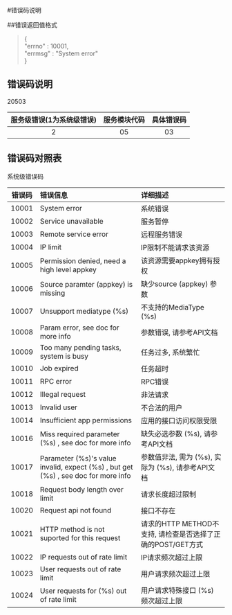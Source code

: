 #错误码说明

##错误返回值格式
>{<br>
>  "errno" : 10001,<br>
>  "errmsg" : "System error"<br>
>}

## 错误码说明

20503

|服务级错误(1为系统级错误) | 服务模块代码 | 具体错误码 |
|:------------------------:|:------------:|:----------:|
| 2 | 05 | 03 |

## 错误码对照表

系统级错误码

| 错误码 | 错误信息 | 详细描述 |
|:------:|:---------|:---------|
| 10001 | System error | 系统错误 |
| 10002 | Service unavailable | 服务暂停 |
| 10003 | Remote service error | 远程服务错误 |
| 10004 | IP limit | IP限制不能请求该资源 |
| 10005 | Permission denied, need a high level appkey | 该资源需要appkey拥有授权 |
| 10006 | Source paramter (appkey) is missing | 缺少source (appkey) 参数 |
| 10007 | Unsupport mediatype (%s) | 不支持的MediaType (%s) |
| 10008 | Param error, see doc for more info | 参数错误, 请参考API文档 |
| 10009 | Too many pending tasks, system is busy | 任务过多, 系统繁忙 |
| 10010 | Job expired | 任务超时 |
| 10011 | RPC error | RPC错误 |
| 10012 | Illegal request | 非法请求 |
| 10013 | Invalid user | 不合法的用户 |
| 10014 | Insufficient app permissions | 应用的接口访问权限受限 |
| 10016 | Miss required parameter (%s) , see doc for more info | 缺失必选参数 (%s), 请参考API文档 |
| 10017 | Parameter (%s)'s value invalid, expect (%s) , but get (%s) , see doc for more info | 参数值非法, 需为 (%s), 实际为 (%s), 请参考API文档 |
| 10018 | Request body length over limit | 请求长度超过限制 |
| 10020 | Request api not found | 接口不存在 |
| 10021 | HTTP method is not suported for this request | 请求的HTTP METHOD不支持, 请检查是否选择了正确的POST/GET方式 |
| 10022 | IP requests out of rate limit | IP请求频次超过上限 |
| 10023 | User requests out of rate limit | 用户请求频次超过上限 |
| 10024 | User requests for (%s) out of rate limit | 用户请求特殊接口 (%s) 频次超过上限 |
